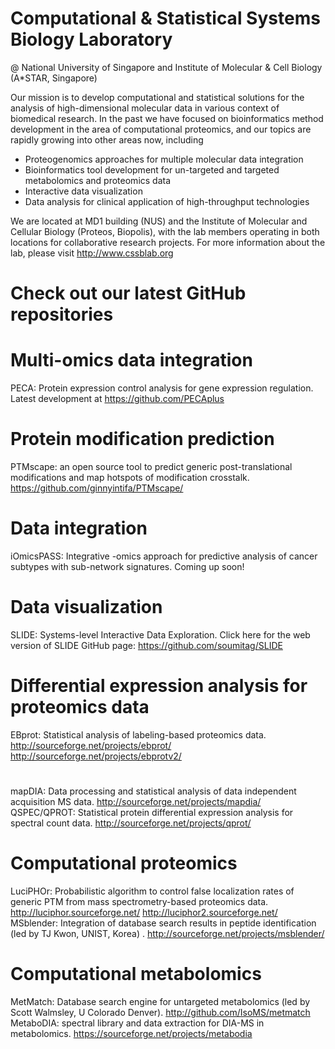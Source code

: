
# Computational & Statistical Systems Biology Laboratory
@ National University of Singapore and Institute of Molecular & Cell Biology (A*STAR, Singapore)

Our mission is to develop computational and statistical solutions for the analysis of high-dimensional molecular data in various context of biomedical research. In the past we have focused on bioinformatics method development in the area of computational proteomics, and our topics are rapidly growing into other areas now, including

- Proteogenomics approaches for multiple molecular data integration
- Bioinformatics tool development for un-targeted and targeted metabolomics and proteomics data
- Interactive data visualization
- Data analysis for clinical application of high-throughput technologies

We are located at MD1 building (NUS) and the Institute of Molecular and Cellular Biology (Proteos, Biopolis), with the lab members operating in both locations for collaborative research projects. For more information about the lab, please visit http://www.cssblab.org

# Check out our latest GitHub repositories

# Multi-omics data integration
PECA: Protein expression control analysis for gene expression regulation. 
Latest development at https://github.com/PECAplus 

# Protein modification prediction
PTMscape: an open source tool to predict generic post-translational modifications and map hotspots of modification crosstalk. 
https://github.com/ginnyintifa/PTMscape/

# Data integration
iOmicsPASS: Integrative -omics approach for predictive analysis of cancer subtypes with sub-network signatures. 
Coming up soon! 

# Data visualization
SLIDE: Systems-level Interactive Data Exploration. 
Click here for the web version of SLIDE
GitHub page: https://github.com/soumitag/SLIDE

# Differential expression analysis for proteomics data
EBprot: Statistical analysis of labeling-based proteomics data.
http://sourceforge.net/projects/ebprot/ 
http://sourceforge.net/projects/ebprotv2/

#
mapDIA: Data processing and statistical analysis of data independent acquisition MS data. 
http://sourceforge.net/projects/mapdia/
QSPEC/QPROT: Statistical protein differential expression analysis for spectral count data. 
http://sourceforge.net/projects/qprot/

# Computational proteomics
LuciPHOr: Probabilistic algorithm to control false localization rates of generic PTM from mass spectrometry-based proteomics data. 
http://luciphor.sourceforge.net/ 
http://luciphor2.sourceforge.net/
MSblender: Integration of database search results in peptide identification (led by TJ Kwon, UNIST, Korea) . 
http://sourceforge.net/projects/msblender/

# Computational metabolomics 
MetMatch: Database search engine for untargeted metabolomics (led by Scott Walmsley, U Colorado Denver). 
http://github.com/IsoMS/metmatch
MetaboDIA: spectral library and data extraction for DIA-MS in metabolomics. 
https://sourceforge.net/projects/metabodia

